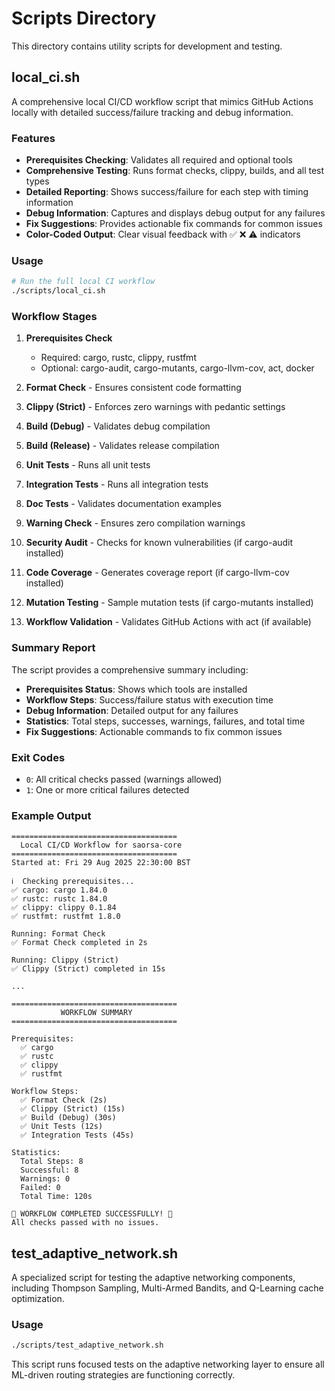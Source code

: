 # Scripts Directory

This directory contains utility scripts for development and testing.

## local_ci.sh

A comprehensive local CI/CD workflow script that mimics GitHub Actions locally with detailed success/failure tracking and debug information.

### Features

- **Prerequisites Checking**: Validates all required and optional tools
- **Comprehensive Testing**: Runs format checks, clippy, builds, and all test types
- **Detailed Reporting**: Shows success/failure for each step with timing information
- **Debug Information**: Captures and displays debug output for any failures
- **Fix Suggestions**: Provides actionable fix commands for common issues
- **Color-Coded Output**: Clear visual feedback with ✅ ❌ ⚠️ indicators

### Usage

```bash
# Run the full local CI workflow
./scripts/local_ci.sh
```

### Workflow Stages

1. **Prerequisites Check**
   - Required: cargo, rustc, clippy, rustfmt
   - Optional: cargo-audit, cargo-mutants, cargo-llvm-cov, act, docker

2. **Format Check** - Ensures consistent code formatting
3. **Clippy (Strict)** - Enforces zero warnings with pedantic settings
4. **Build (Debug)** - Validates debug compilation
5. **Build (Release)** - Validates release compilation
6. **Unit Tests** - Runs all unit tests
7. **Integration Tests** - Runs all integration tests
8. **Doc Tests** - Validates documentation examples
9. **Warning Check** - Ensures zero compilation warnings
10. **Security Audit** - Checks for known vulnerabilities (if cargo-audit installed)
11. **Code Coverage** - Generates coverage report (if cargo-llvm-cov installed)
12. **Mutation Testing** - Sample mutation tests (if cargo-mutants installed)
13. **Workflow Validation** - Validates GitHub Actions with act (if available)

### Summary Report

The script provides a comprehensive summary including:

- **Prerequisites Status**: Shows which tools are installed
- **Workflow Steps**: Success/failure status with execution time
- **Debug Information**: Detailed output for any failures
- **Statistics**: Total steps, successes, warnings, failures, and total time
- **Fix Suggestions**: Actionable commands to fix common issues

### Exit Codes

- `0`: All critical checks passed (warnings allowed)
- `1`: One or more critical failures detected

### Example Output

```
=====================================
  Local CI/CD Workflow for saorsa-core
=====================================
Started at: Fri 29 Aug 2025 22:30:00 BST

ℹ️  Checking prerequisites...
✅ cargo: cargo 1.84.0
✅ rustc: rustc 1.84.0
✅ clippy: clippy 0.1.84
✅ rustfmt: rustfmt 1.8.0

Running: Format Check
✅ Format Check completed in 2s

Running: Clippy (Strict)
✅ Clippy (Strict) completed in 15s

...

=====================================
           WORKFLOW SUMMARY
=====================================

Prerequisites:
  ✅ cargo
  ✅ rustc
  ✅ clippy
  ✅ rustfmt

Workflow Steps:
  ✅ Format Check (2s)
  ✅ Clippy (Strict) (15s)
  ✅ Build (Debug) (30s)
  ✅ Unit Tests (12s)
  ✅ Integration Tests (45s)

Statistics:
  Total Steps: 8
  Successful: 8
  Warnings: 0
  Failed: 0
  Total Time: 120s

🎉 WORKFLOW COMPLETED SUCCESSFULLY! 🎉
All checks passed with no issues.
```

## test_adaptive_network.sh

A specialized script for testing the adaptive networking components, including Thompson Sampling, Multi-Armed Bandits, and Q-Learning cache optimization.

### Usage

```bash
./scripts/test_adaptive_network.sh
```

This script runs focused tests on the adaptive networking layer to ensure all ML-driven routing strategies are functioning correctly.
